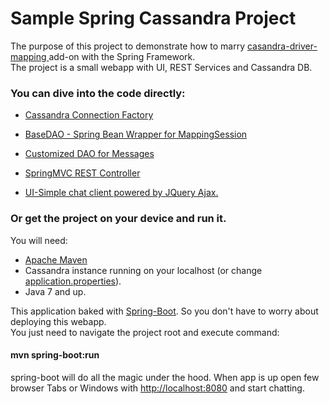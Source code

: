 Sample Spring Cassandra Project
==============================

The purpose of this project to demonstrate how to marry [casandra-driver-mapping ](https://github.com/valchkou/cassandra-driver-mapping) add-on with the Spring Framework.  
The project is a small webapp with UI, REST Services and Cassandra DB. 

### You can dive into the code directly:

- [Cassandra Connection Factory](https://github.com/valchkou/SpringFrameworkCassandraSample/blob/master/src/main/java/com/valchkou/sample/dao/CassandraSessionFactory.java)

- [BaseDAO - Spring Bean Wrapper for MappingSession](https://github.com/valchkou/SpringFrameworkCassandraSample/blob/master/src/main/java/com/valchkou/sample/dao/BaseDAO.java)

- [Customized DAO for Messages](https://github.com/valchkou/SpringFrameworkCassandraSample/blob/master/src/main/java/com/valchkou/sample/dao/MessageDAO.java)

- [SpringMVC REST Controller](https://github.com/valchkou/SpringFrameworkCassandraSample/tree/master/src/main/java/com/valchkou/sample/controller)  

- [UI-Simple chat client powered by JQuery Ajax.](https://github.com/valchkou/SpringFrameworkCassandraSample/tree/master/public) 


### Or get the project on your device and run it.
You will need:
- [Apache Maven](http://maven.apache.org/download.cgi)
- Cassandra instance running on your localhost (or change [application.properties](https://github.com/valchkou/SpringFrameworkCassandraSample/blob/master/src/main/java/application.properties)).
- Java 7 and up.

This application baked with [Spring-Boot](http://projects.spring.io/spring-boot). So you don't have to worry about deploying this webapp.  
You just need to navigate the project root and execute command:  
#### mvn spring-boot:run
spring-boot will do all the magic under the hood.
When app is up open few browser Tabs or Windows with [http://localhost:8080](http://localhost:8080) and start chatting.



